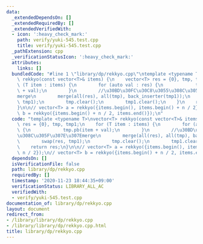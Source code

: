 ```yaml
---
data:
  _extendedDependsOn: []
  _extendedRequiredBy: []
  _extendedVerifiedWith:
  - icon: ':heavy_check_mark:'
    path: verify/yuki-545.test.cpp
    title: verify/yuki-545.test.cpp
  _pathExtension: cpp
  _verificationStatusIcon: ':heavy_check_mark:'
  attributes:
    links: []
  bundledCode: "#line 1 \"library/dp/rekkyo.cpp\"\ntemplate <typename T>\nvector<T>\
    \ rekkyo(const vector<T>& items) {\n    vector<T> res = {0}, tmp, tmp1;\n    for\
    \ (T item : items) {\n        for (auto val : res) {\n            tmp.pb(item\
    \ + val);\n        }\n        //\u30BD\u30FC\u30C8\u3055\u308C\u305F\u307E\u307E\
    merge\n        merge(all(res), all(tmp), back_inserter(tmp1));\n        swap(res,\
    \ tmp1);\n        tmp.clear();\n        tmp1.clear();\n    }\n    return res;\n\
    }\n\n// vector<T> a = rekkyo({items.begin(), items.begin() + n / 2});\n// vector<T>\
    \ b = rekkyo({items.begin() + n / 2, items.end()});\n"
  code: "template <typename T>\nvector<T> rekkyo(const vector<T>& items) {\n    vector<T>\
    \ res = {0}, tmp, tmp1;\n    for (T item : items) {\n        for (auto val : res)\
    \ {\n            tmp.pb(item + val);\n        }\n        //\u30BD\u30FC\u30C8\u3055\
    \u308C\u305F\u307E\u307Emerge\n        merge(all(res), all(tmp), back_inserter(tmp1));\n\
    \        swap(res, tmp1);\n        tmp.clear();\n        tmp1.clear();\n    }\n\
    \    return res;\n}\n\n// vector<T> a = rekkyo({items.begin(), items.begin() +\
    \ n / 2});\n// vector<T> b = rekkyo({items.begin() + n / 2, items.end()});"
  dependsOn: []
  isVerificationFile: false
  path: library/dp/rekkyo.cpp
  requiredBy: []
  timestamp: '2020-11-23 18:44:35+09:00'
  verificationStatus: LIBRARY_ALL_AC
  verifiedWith:
  - verify/yuki-545.test.cpp
documentation_of: library/dp/rekkyo.cpp
layout: document
redirect_from:
- /library/library/dp/rekkyo.cpp
- /library/library/dp/rekkyo.cpp.html
title: library/dp/rekkyo.cpp
---
```

